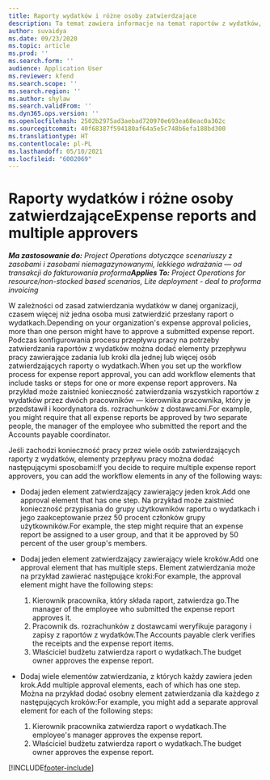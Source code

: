 ```yaml
---
title: Raporty wydatków i różne osoby zatwierdzające
description: Ta temat zawiera informacje na temat raportów z wydatków, które wymagają zatwierdzenia przez więcej niż jedną osobę.
author: suvaidya
ms.date: 09/23/2020
ms.topic: article
ms.prod: ''
ms.search.form: ''
audience: Application User
ms.reviewer: kfend
ms.search.scope: ''
ms.search.region: ''
ms.author: shylaw
ms.search.validFrom: ''
ms.dyn365.ops.version: ''
ms.openlocfilehash: 2502b2975ad3aebad720970e693ea68eac0a302c
ms.sourcegitcommit: 40f68387f594180af64a5e5c748b6efa188bd300
ms.translationtype: HT
ms.contentlocale: pl-PL
ms.lasthandoff: 05/10/2021
ms.locfileid: "6002069"
---
```

# <a name="expense-reports-and-multiple-approvers"></a><span data-ttu-id="6a7c6-103">Raporty wydatków i różne osoby zatwierdzające</span><span class="sxs-lookup"><span data-stu-id="6a7c6-103">Expense reports and multiple approvers</span></span>

<span data-ttu-id="6a7c6-104">_**Ma zastosowanie do:** Project Operations dotyczące scenariuszy z zasobami i zasobami niemagazynowanymi, lekkiego wdrażania — od transakcji do fakturowania proforma_</span><span class="sxs-lookup"><span data-stu-id="6a7c6-104">_**Applies To:** Project Operations for resource/non-stocked based scenarios, Lite deployment - deal to proforma invoicing_</span></span>

<span data-ttu-id="6a7c6-105">W zależności od zasad zatwierdzania wydatków w danej organizacji, czasem więcej niż jedna osoba musi zatwierdzić przesłany raport o wydatkach.</span><span class="sxs-lookup"><span data-stu-id="6a7c6-105">Depending on your organization's expense approval policies, more than one person might have to approve a submitted expense report.</span></span> <span data-ttu-id="6a7c6-106">Podczas konfigurowania procesu przepływu pracy na potrzeby zatwierdzania raportów z wydatków można dodać elementy przepływu pracy zawierające zadania lub kroki dla jednej lub więcej osób zatwierdzających raporty o wydatkach.</span><span class="sxs-lookup"><span data-stu-id="6a7c6-106">When you set up the workflow process for expense report approval, you can add workflow elements that include tasks or steps for one or more expense report approvers.</span></span> <span data-ttu-id="6a7c6-107">Na przykład może zaistnieć konieczność zatwierdzania wszystkich raportów z wydatków przez dwóch pracowników — kierownika pracownika, który je przedstawił i koordynatora ds. rozrachunków z dostawcami.</span><span class="sxs-lookup"><span data-stu-id="6a7c6-107">For example, you might require that all expense reports be approved by two separate people, the manager of the employee who submitted the report and the Accounts payable coordinator.</span></span>

<span data-ttu-id="6a7c6-108">Jeśli zachodzi konieczność pracy przez wiele osób zatwierdzających raporty z wydatków, elementy przepływu pracy można dodać następującymi sposobami:</span><span class="sxs-lookup"><span data-stu-id="6a7c6-108">If you decide to require multiple expense report approvers, you can add the workflow elements in any of the following ways:</span></span>

- <span data-ttu-id="6a7c6-109">Dodaj jeden element zatwierdzający zawierający jeden krok.</span><span class="sxs-lookup"><span data-stu-id="6a7c6-109">Add one approval element that has one step.</span></span> <span data-ttu-id="6a7c6-110">Na przykład może zaistnieć konieczność przypisania do grupy użytkowników raportu o wydatkach i jego zaakceptowanie przez 50 procent członków grupy użytkowników.</span><span class="sxs-lookup"><span data-stu-id="6a7c6-110">For example, the step might require that an expense report be assigned to a user group, and that it be approved by 50 percent of the user group's members.</span></span>
- <span data-ttu-id="6a7c6-111">Dodaj jeden element zatwierdzający zawierający wiele kroków.</span><span class="sxs-lookup"><span data-stu-id="6a7c6-111">Add one approval element that has multiple steps.</span></span> <span data-ttu-id="6a7c6-112">Element zatwierdzania może na przykład zawierać następujące kroki:</span><span class="sxs-lookup"><span data-stu-id="6a7c6-112">For example, the approval element might have the following steps:</span></span>

    1. <span data-ttu-id="6a7c6-113">Kierownik pracownika, który składa raport, zatwierdza go.</span><span class="sxs-lookup"><span data-stu-id="6a7c6-113">The manager of the employee who submitted the expense report approves it.</span></span>
    2. <span data-ttu-id="6a7c6-114">Pracownik ds. rozrachunków z dostawcami weryfikuje paragony i zapisy z raportów z wydatków.</span><span class="sxs-lookup"><span data-stu-id="6a7c6-114">The Accounts payable clerk verifies the receipts and the expense report items.</span></span>
    3. <span data-ttu-id="6a7c6-115">Właściciel budżetu zatwierdza raport o wydatkach.</span><span class="sxs-lookup"><span data-stu-id="6a7c6-115">The budget owner approves the expense report.</span></span>

- <span data-ttu-id="6a7c6-116">Dodaj wiele elementów zatwierdzania, z których każdy zawiera jeden krok.</span><span class="sxs-lookup"><span data-stu-id="6a7c6-116">Add multiple approval elements, each of which has one step.</span></span> <span data-ttu-id="6a7c6-117">Można na przykład dodać osobny element zatwierdzania dla każdego z następujących kroków:</span><span class="sxs-lookup"><span data-stu-id="6a7c6-117">For example, you might add a separate approval element for each of the following steps:</span></span>

    1. <span data-ttu-id="6a7c6-118">Kierownik pracownika zatwierdza raport o wydatkach.</span><span class="sxs-lookup"><span data-stu-id="6a7c6-118">The employee's manager approves the expense report.</span></span>
    2. <span data-ttu-id="6a7c6-119">Właściciel budżetu zatwierdza raport o wydatkach.</span><span class="sxs-lookup"><span data-stu-id="6a7c6-119">The budget owner approves the expense report.</span></span>


[!INCLUDE[footer-include](../includes/footer-banner.md)]